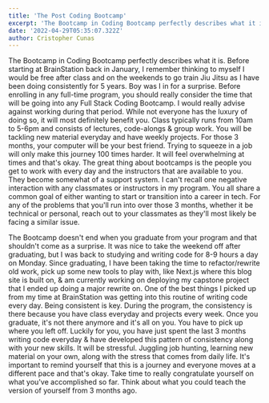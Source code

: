 ```yaml
---
title: 'The Post Coding Bootcamp'
excerpt: 'The Bootcamp in Coding Bootcamp perfectly describes what it is. Before starting at BrainStation back in January, I remember thinking to myself I would be free after class and on the weekends'
date: '2022-04-29T05:35:07.322Z'
author: Cristopher Cunas
---
```


The Bootcamp in Coding Bootcamp perfectly describes what it is. Before starting at BrainStation back in January, I remember thinking to myself I would be free after class and on the weekends to go train Jiu Jitsu as I have been doing consistently for 5 years. Boy was I in for a surprise. Before enrolling in any full-time program, you should really consider the time that will be going into any Full Stack Coding Bootcamp. I would really advise against working during that period. While not everyone has the luxury of doing so, it will most definitely benefit you. Class typically runs from 10am to 5-6pm and consists of lectures, code-alongs & group work. You will be tackling new material everyday and have weekly projects. For those 3 months, your computer will be your best friend. Trying to squeeze in a job will only make this journey 100 times harder. It will feel overwhelming at times and that's okay. The great thing about bootcamps is the people you get to work with every day and the instructors that are available to you. They become somewhat of a support system. I can't recall one negative interaction with any classmates or instructors in my program. You all share a common goal of either wanting to start or transition into a career in tech. For any of the problems that you'll run into over those 3 months, whether it be technical or personal, reach out to your classmates as they'll most likely be facing a similar issue.

The Bootcamp doesn't end when you graduate from your program and that shouldn't come as a surprise. It was nice to take the weekend off after graduating, but I was back to studying and writing code for 8-9 hours a day on Monday. Since graduating, I have been taking the time to refactor/rewrite old work, pick up some new tools to play with, like Next.js where this blog site is built on, & am currently working on deploying my capstone project that I ended up doing a major rewrite on. One of the best things I picked up from my time at BrainStation was getting into this routine of writing code every day. Being consistent is key. During the program, the consistency is there because you have class everyday and projects every week. Once you graduate, it's not there anymore and it's all on you. You have to pick up where you left off. Luckily for you, you have just spent the last 3 months writing code everyday & have developed this pattern of consistency along with your new skills. It will be stressful. Juggling job hunting, learning new material on your own, along with the stress that comes from daily life. It's important to remind yourself that this is a journey and everyone moves at a different pace and that's okay. Take time to really congratulate yourself on what you've accomplished so far. Think about what you could teach the version of yourself from 3 months ago.   
